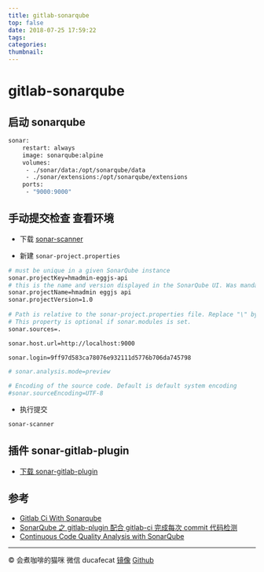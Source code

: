 ```yaml
---
title: gitlab-sonarqube
top: false
date: 2018-07-25 17:59:22
tags:
categories:
thumbnail:
---
```


# gitlab-sonarqube

## 启动 sonarqube

```bash
sonar:
    restart: always
    image: sonarqube:alpine
    volumes:
     - ./sonar/data:/opt/sonarqube/data
     - ./sonar/extensions:/opt/sonarqube/extensions
    ports:
     - "9000:9000"
```

## 手动提交检查 查看环境

- 下载 [sonar-scanner](https://docs.sonarqube.org/display/SCAN/Analyzing+with+SonarQube+Scanner)

- 新建 `sonar-project.properties`

```bash
# must be unique in a given SonarQube instance
sonar.projectKey=hmadmin-eggjs-api
# this is the name and version displayed in the SonarQube UI. Was mandatory prior to SonarQube 6.1.
sonar.projectName=hmadmin eggjs api
sonar.projectVersion=1.0
 
# Path is relative to the sonar-project.properties file. Replace "\" by "/" on Windows.
# This property is optional if sonar.modules is set. 
sonar.sources=.

sonar.host.url=http://localhost:9000

sonar.login=9ff97d583ca78076e932111d5776b706da745798

# sonar.analysis.mode=preview

# Encoding of the source code. Default is default system encoding
#sonar.sourceEncoding=UTF-8

```

- 执行提交

```bash
sonar-scanner
```

## 插件 sonar-gitlab-plugin

- [下载 sonar-gitlab-plugin](https://github.com/gabrie-allaigre/sonar-gitlab-plugin)



## 参考

- [Gitlab Ci With Sonarqube](https://www.slahser.com/2017/04/05/gitlab-ci-with-sonarqube/)
- [SonarQube 之 gitlab-plugin 配合 gitlab-ci 完成每次 commit 代码检测](https://cloud.tencent.com/developer/article/1010601)
- [Continuous Code Quality Analysis with SonarQube](https://medium.com/@niko.huber/continuous-code-quality-analysis-with-sonarqube-6a9146912b7d)

----

© 会煮咖啡的猫咪
微信 ducafecat
[镜像](ducafecat.github.io) [Github](https://github.com/ducafecat)
